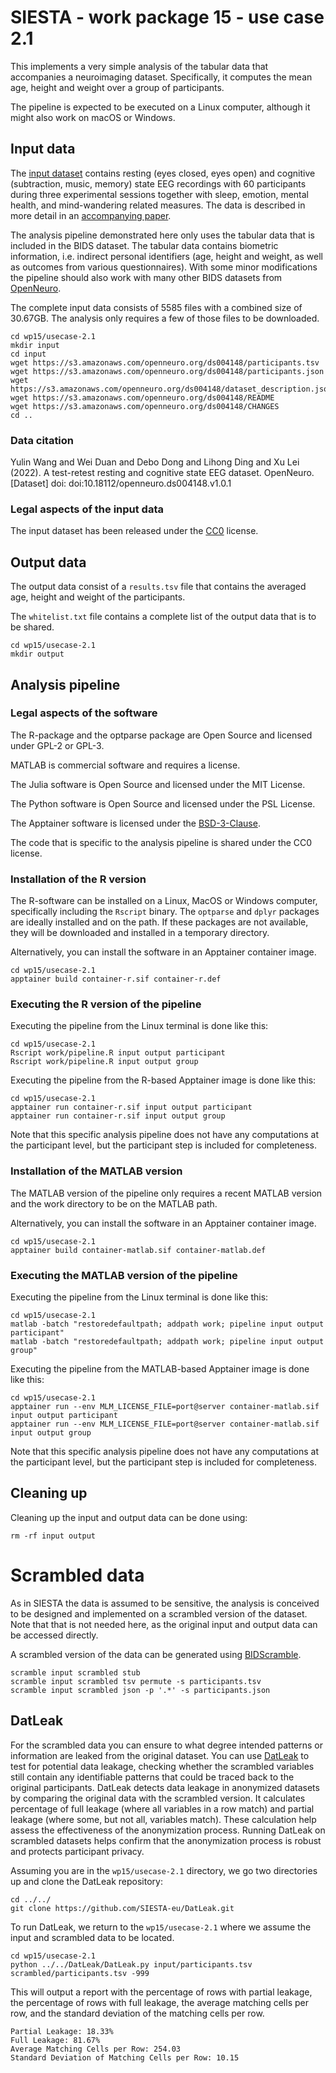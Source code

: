# SIESTA - work package 15 - use case 2.1

This implements a very simple analysis of the tabular data that accompanies a neuroimaging dataset. Specifically, it computes the mean age, height and weight over a group of participants.

The pipeline is expected to be executed on a Linux computer, although it might also work on macOS or Windows.

## Input data

The [input dataset](https://doi.org/10.18112/openneuro.ds004148.v1.0.1) contains resting (eyes closed, eyes open) and cognitive (subtraction, music, memory) state EEG recordings with 60 participants during three experimental sessions together with sleep, emotion, mental health, and mind-wandering related measures. The data is described in more detail in an [accompanying paper](https://doi.org/10.1038/s41597-022-01607-9).

The analysis pipeline demonstrated here only uses the tabular data that is included in the BIDS dataset. The tabular data contains biometric information, i.e. indirect personal identifiers (age, height and weight, as well as outcomes from various questionnaires). With some minor modifications the pipeline should also work with many other BIDS datasets from [OpenNeuro](https://openneuro.org).

The complete input data consists of 5585 files with a combined size of 30.67GB. The analysis only requires a few of those files to be downloaded.

```console
cd wp15/usecase-2.1
mkdir input
cd input
wget https://s3.amazonaws.com/openneuro.org/ds004148/participants.tsv
wget https://s3.amazonaws.com/openneuro.org/ds004148/participants.json
wget https://s3.amazonaws.com/openneuro.org/ds004148/dataset_description.json
wget https://s3.amazonaws.com/openneuro.org/ds004148/README
wget https://s3.amazonaws.com/openneuro.org/ds004148/CHANGES
cd ..
```

### Data citation

Yulin Wang and Wei Duan and Debo Dong and Lihong Ding and Xu Lei (2022). A test-retest resting and cognitive state EEG dataset. OpenNeuro. [Dataset] doi: doi:10.18112/openneuro.ds004148.v1.0.1

### Legal aspects of the input data

The input dataset has been released under the [CC0](https://spdx.org/licenses/CC0-1.0.html) license.

## Output data

The output data consist of a `results.tsv` file that contains the averaged age, height and weight of the participants.

The `whitelist.txt` file contains a complete list of the output data that is to be shared. 

```console
cd wp15/usecase-2.1
mkdir output
```

## Analysis pipeline

### Legal aspects of the software

The R-package and the optparse package are Open Source and licensed under GPL-2 or GPL-3.

MATLAB is commercial software and requires a license.

The Julia software is Open Source and licensed under the MIT License.

The Python software is Open Source and licensed under the PSL License.

The Apptainer software is licensed under the [BSD-3-Clause](https://apptainer.org/docs/admin/main/license.html).

The code that is specific to the analysis pipeline is shared under the CC0 license.

### Installation of the R version

The R-software can be installed on a Linux, MacOS or Windows computer, specifically including the `Rscript` binary. The `optparse` and `dplyr` packages are ideally installed and on the path. If these packages are not available, they will be downloaded and installed in a temporary directory. 

Alternatively, you can install the software in an Apptainer container image.

```console
cd wp15/usecase-2.1
apptainer build container-r.sif container-r.def
```

### Executing the R version of the pipeline

Executing the pipeline from the Linux terminal is done like this:

```console
cd wp15/usecase-2.1
Rscript work/pipeline.R input output participant
Rscript work/pipeline.R input output group
```

Executing the pipeline from the R-based Apptainer image is done like this:

```console
cd wp15/usecase-2.1
apptainer run container-r.sif input output participant
apptainer run container-r.sif input output group
```

Note that this specific analysis pipeline does not have any computations at the participant level, but the participant step is included for completeness.

### Installation of the MATLAB version

The MATLAB version of the pipeline only requires a recent MATLAB version and the work directory to be on the MATLAB path.

Alternatively, you can install the software in an Apptainer container image.

```console
cd wp15/usecase-2.1
apptainer build container-matlab.sif container-matlab.def
```

### Executing the MATLAB version of the pipeline

Executing the pipeline from the Linux terminal is done like this:

```console
cd wp15/usecase-2.1
matlab -batch "restoredefaultpath; addpath work; pipeline input output participant"
matlab -batch "restoredefaultpath; addpath work; pipeline input output group"
```

Executing the pipeline from the MATLAB-based Apptainer image is done like this:

```console
cd wp15/usecase-2.1
apptainer run --env MLM_LICENSE_FILE=port@server container-matlab.sif input output participant
apptainer run --env MLM_LICENSE_FILE=port@server container-matlab.sif input output group
```

Note that this specific analysis pipeline does not have any computations at the participant level, but the participant step is included for completeness.

## Cleaning up

Cleaning up the input and output data can be done using:

```console
rm -rf input output
```

# Scrambled data

As in SIESTA the data is assumed to be sensitive, the analysis is conceived to be designed and implemented on a scrambled version of the dataset. Note that that is not needed here, as the original input and output data can be accessed directly. 

 A scrambled version of the data can be generated using [BIDScramble](https://github.com/SIESTA-eu/wp15/tree/main/BIDScramble).

```console
scramble input scrambled stub
scramble input scrambled tsv permute -s participants.tsv
scramble input scrambled json -p '.*' -s participants.json
```

## DatLeak

For the scrambled data you can ensure to what degree intended patterns or information are leaked from the original dataset. You can use [DatLeak](https://github.com/SIESTA-eu/DatLeak) to test for potential data leakage, checking whether the scrambled variables still contain any identifiable patterns that could be traced back to the original participants. DatLeak detects data leakage in anonymized datasets by comparing the original data with the scrambled version. It calculates percentage of full leakage (where all variables in a row match) and partial leakage (where some, but not all, variables match). These calculation help assess the effectiveness of the anonymization process.  Running DatLeak on scrambled datasets helps confirm that the anonymization process is robust and protects participant privacy.

Assuming you are in the `wp15/usecase-2.1` directory, we go two directories up and clone the DatLeak repository:

```console
cd ../../
git clone https://github.com/SIESTA-eu/DatLeak.git
```

To run DatLeak, we return to the `wp15/usecase-2.1` where we assume the input and scrambled data to be located. 

```console
cd wp15/usecase-2.1
python ../../DatLeak/DatLeak.py input/participants.tsv scrambled/participants.tsv -999 
```

This will output a report with the percentage of rows with partial leakage, the percentage of rows with full leakage, the average matching cells per row, and the standard deviation of the matching cells per row.

```
Partial Leakage: 18.33%
Full Leakage: 81.67%
Average Matching Cells per Row: 254.03
Standard Deviation of Matching Cells per Row: 10.15
```
